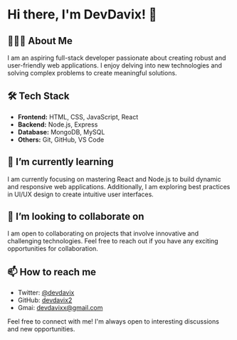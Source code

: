 # Hi there, I'm DevDavix! 👋

## 👨🏻‍💻 About Me
I am an aspiring full-stack developer passionate about creating robust and user-friendly web applications. I enjoy delving into new technologies and solving complex problems to create meaningful solutions.

## 🛠️ Tech Stack
- **Frontend:** HTML, CSS, JavaScript, React
- **Backend:** Node.js, Express
- **Database:** MongoDB, MySQL
- **Others:** Git, GitHub, VS Code

## 🌱 I’m currently learning
I am currently focusing on mastering React and Node.js to build dynamic and responsive web applications. Additionally, I am exploring best practices in UI/UX design to create intuitive user interfaces.

## 👯 I’m looking to collaborate on
I am open to collaborating on projects that involve innovative and challenging technologies. Feel free to reach out if you have any exciting opportunities for collaboration.

## 📫 How to reach me
- Twitter: [@devdavix](https://twitter.com/devdavix)
- GitHub: [devdavix2](https://github.com/devdavix2)
- Gmai: devdavixx@gmail.com

Feel free to connect with me! I'm always open to interesting discussions and new opportunities.
